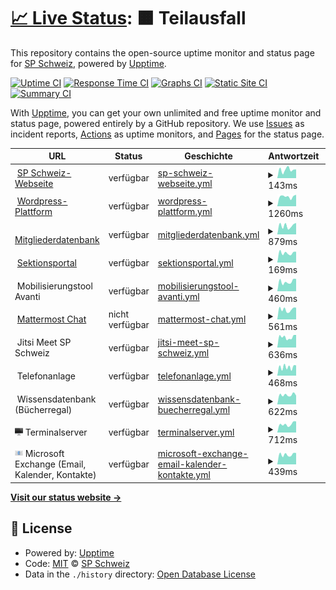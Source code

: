 # [📈 Live Status](https://status.spschweiz.ch): <!--live status--> **🟧 Teilausfall**

This repository contains the open-source uptime monitor and status page for [SP Schweiz](https://status.spschweiz.ch), powered by [Upptime](https://github.com/upptime/upptime).

[![Uptime CI](https://github.com/spschweiz/status/workflows/Uptime%20CI/badge.svg)](https://github.com/spschweiz/status/actions?query=workflow%3A%22Uptime+CI%22)
[![Response Time CI](https://github.com/spschweiz/status/workflows/Response%20Time%20CI/badge.svg)](https://github.com/spschweiz/status/actions?query=workflow%3A%22Response+Time+CI%22)
[![Graphs CI](https://github.com/spschweiz/status/workflows/Graphs%20CI/badge.svg)](https://github.com/spschweiz/status/actions?query=workflow%3A%22Graphs+CI%22)
[![Static Site CI](https://github.com/spschweiz/status/workflows/Static%20Site%20CI/badge.svg)](https://github.com/spschweiz/status/actions?query=workflow%3A%22Static+Site+CI%22)
[![Summary CI](https://github.com/spschweiz/status/workflows/Summary%20CI/badge.svg)](https://github.com/spschweiz/status/actions?query=workflow%3A%22Summary+CI%22)

With [Upptime](https://upptime.js.org), you can get your own unlimited and free uptime monitor and status page, powered entirely by a GitHub repository. We use [Issues](https://github.com/spschweiz/status/issues) as incident reports, [Actions](https://github.com/spschweiz/status/actions) as uptime monitors, and [Pages](https://status.spschweiz.ch) for the status page.

<!--start: status pages-->
<!-- This summary is generated by Upptime (https://github.com/upptime/upptime) -->
<!-- Do not edit this manually, your changes will be overwritten -->
<!-- prettier-ignore -->
| URL | Status | Geschichte | Antwortzeit | Gesamtverfügbarkeit |
| --- | ------ | ------- | ------------- | ------ |
| <img alt="" src="https://sp-parl.ch/wp-content/themes/sp/img/icons/apple-touch-icon.png" height="13"> [SP Schweiz-Webseite](https://www.sp-ps.ch) | verfügbar | [sp-schweiz-webseite.yml](https://github.com/spschweiz/status/commits/HEAD/history/sp-schweiz-webseite.yml) | <details><summary><img alt="Antwortzeit Grafik" src="./graphs/sp-schweiz-webseite/response-time-week.png" height="20"> 143ms</summary><br><a href="https://status.spschweiz.ch/history/sp-schweiz-webseite"><img alt="Antwortzeit 422" src="https://img.shields.io/endpoint?url=https%3A%2F%2Fraw.githubusercontent.com%2Fspschweiz%2Fstatus%2FHEAD%2Fapi%2Fsp-schweiz-webseite%2Fresponse-time.json"></a><br><a href="https://status.spschweiz.ch/history/sp-schweiz-webseite"><img alt="24-Stunden Antwortzeit 208" src="https://img.shields.io/endpoint?url=https%3A%2F%2Fraw.githubusercontent.com%2Fspschweiz%2Fstatus%2FHEAD%2Fapi%2Fsp-schweiz-webseite%2Fresponse-time-day.json"></a><br><a href="https://status.spschweiz.ch/history/sp-schweiz-webseite"><img alt="7-Tage Antwortzeit 143" src="https://img.shields.io/endpoint?url=https%3A%2F%2Fraw.githubusercontent.com%2Fspschweiz%2Fstatus%2FHEAD%2Fapi%2Fsp-schweiz-webseite%2Fresponse-time-week.json"></a><br><a href="https://status.spschweiz.ch/history/sp-schweiz-webseite"><img alt="30-Tage Antwortzeit 246" src="https://img.shields.io/endpoint?url=https%3A%2F%2Fraw.githubusercontent.com%2Fspschweiz%2Fstatus%2FHEAD%2Fapi%2Fsp-schweiz-webseite%2Fresponse-time-month.json"></a><br><a href="https://status.spschweiz.ch/history/sp-schweiz-webseite"><img alt="1-Jahr Antwortzeit 424" src="https://img.shields.io/endpoint?url=https%3A%2F%2Fraw.githubusercontent.com%2Fspschweiz%2Fstatus%2FHEAD%2Fapi%2Fsp-schweiz-webseite%2Fresponse-time-year.json"></a></details> | <details><summary><a href="https://status.spschweiz.ch/history/sp-schweiz-webseite">100.00%</a></summary><a href="https://status.spschweiz.ch/history/sp-schweiz-webseite"><img alt="Gesamtverfügbarkeit 99.98%" src="https://img.shields.io/endpoint?url=https%3A%2F%2Fraw.githubusercontent.com%2Fspschweiz%2Fstatus%2FHEAD%2Fapi%2Fsp-schweiz-webseite%2Fuptime.json"></a><br><a href="https://status.spschweiz.ch/history/sp-schweiz-webseite"><img alt="24-Stunden Verfügbarkeit 100.00%" src="https://img.shields.io/endpoint?url=https%3A%2F%2Fraw.githubusercontent.com%2Fspschweiz%2Fstatus%2FHEAD%2Fapi%2Fsp-schweiz-webseite%2Fuptime-day.json"></a><br><a href="https://status.spschweiz.ch/history/sp-schweiz-webseite"><img alt="7-Tage Verfügbarkeit 100.00%" src="https://img.shields.io/endpoint?url=https%3A%2F%2Fraw.githubusercontent.com%2Fspschweiz%2Fstatus%2FHEAD%2Fapi%2Fsp-schweiz-webseite%2Fuptime-week.json"></a><br><a href="https://status.spschweiz.ch/history/sp-schweiz-webseite"><img alt="30-Tage Verfügbarkeit 100.00%" src="https://img.shields.io/endpoint?url=https%3A%2F%2Fraw.githubusercontent.com%2Fspschweiz%2Fstatus%2FHEAD%2Fapi%2Fsp-schweiz-webseite%2Fuptime-month.json"></a><br><a href="https://status.spschweiz.ch/history/sp-schweiz-webseite"><img alt="1-Jahres Verfügbarkeit 99.98%" src="https://img.shields.io/endpoint?url=https%3A%2F%2Fraw.githubusercontent.com%2Fspschweiz%2Fstatus%2FHEAD%2Fapi%2Fsp-schweiz-webseite%2Fuptime-year.json"></a></details>
| <img alt="" src="https://s1.wp.com/i/favicon.ico" height="13"> [Wordpress-Plattform](https://sp-parl.ch) | verfügbar | [wordpress-plattform.yml](https://github.com/spschweiz/status/commits/HEAD/history/wordpress-plattform.yml) | <details><summary><img alt="Antwortzeit Grafik" src="./graphs/wordpress-plattform/response-time-week.png" height="20"> 1260ms</summary><br><a href="https://status.spschweiz.ch/history/wordpress-plattform"><img alt="Antwortzeit 1162" src="https://img.shields.io/endpoint?url=https%3A%2F%2Fraw.githubusercontent.com%2Fspschweiz%2Fstatus%2FHEAD%2Fapi%2Fwordpress-plattform%2Fresponse-time.json"></a><br><a href="https://status.spschweiz.ch/history/wordpress-plattform"><img alt="24-Stunden Antwortzeit 1687" src="https://img.shields.io/endpoint?url=https%3A%2F%2Fraw.githubusercontent.com%2Fspschweiz%2Fstatus%2FHEAD%2Fapi%2Fwordpress-plattform%2Fresponse-time-day.json"></a><br><a href="https://status.spschweiz.ch/history/wordpress-plattform"><img alt="7-Tage Antwortzeit 1260" src="https://img.shields.io/endpoint?url=https%3A%2F%2Fraw.githubusercontent.com%2Fspschweiz%2Fstatus%2FHEAD%2Fapi%2Fwordpress-plattform%2Fresponse-time-week.json"></a><br><a href="https://status.spschweiz.ch/history/wordpress-plattform"><img alt="30-Tage Antwortzeit 1135" src="https://img.shields.io/endpoint?url=https%3A%2F%2Fraw.githubusercontent.com%2Fspschweiz%2Fstatus%2FHEAD%2Fapi%2Fwordpress-plattform%2Fresponse-time-month.json"></a><br><a href="https://status.spschweiz.ch/history/wordpress-plattform"><img alt="1-Jahr Antwortzeit 1183" src="https://img.shields.io/endpoint?url=https%3A%2F%2Fraw.githubusercontent.com%2Fspschweiz%2Fstatus%2FHEAD%2Fapi%2Fwordpress-plattform%2Fresponse-time-year.json"></a></details> | <details><summary><a href="https://status.spschweiz.ch/history/wordpress-plattform">100.00%</a></summary><a href="https://status.spschweiz.ch/history/wordpress-plattform"><img alt="Gesamtverfügbarkeit 98.44%" src="https://img.shields.io/endpoint?url=https%3A%2F%2Fraw.githubusercontent.com%2Fspschweiz%2Fstatus%2FHEAD%2Fapi%2Fwordpress-plattform%2Fuptime.json"></a><br><a href="https://status.spschweiz.ch/history/wordpress-plattform"><img alt="24-Stunden Verfügbarkeit 100.00%" src="https://img.shields.io/endpoint?url=https%3A%2F%2Fraw.githubusercontent.com%2Fspschweiz%2Fstatus%2FHEAD%2Fapi%2Fwordpress-plattform%2Fuptime-day.json"></a><br><a href="https://status.spschweiz.ch/history/wordpress-plattform"><img alt="7-Tage Verfügbarkeit 100.00%" src="https://img.shields.io/endpoint?url=https%3A%2F%2Fraw.githubusercontent.com%2Fspschweiz%2Fstatus%2FHEAD%2Fapi%2Fwordpress-plattform%2Fuptime-week.json"></a><br><a href="https://status.spschweiz.ch/history/wordpress-plattform"><img alt="30-Tage Verfügbarkeit 100.00%" src="https://img.shields.io/endpoint?url=https%3A%2F%2Fraw.githubusercontent.com%2Fspschweiz%2Fstatus%2FHEAD%2Fapi%2Fwordpress-plattform%2Fuptime-month.json"></a><br><a href="https://status.spschweiz.ch/history/wordpress-plattform"><img alt="1-Jahres Verfügbarkeit 98.81%" src="https://img.shields.io/endpoint?url=https%3A%2F%2Fraw.githubusercontent.com%2Fspschweiz%2Fstatus%2FHEAD%2Fapi%2Fwordpress-plattform%2Fuptime-year.json"></a></details>
| <img alt="" src="https://raw.githubusercontent.com/spschweiz/status/master/assets/rose.ico" height="13"> [Mitgliederdatenbank](https://login.sp-ps.ch/tocco) | verfügbar | [mitgliederdatenbank.yml](https://github.com/spschweiz/status/commits/HEAD/history/mitgliederdatenbank.yml) | <details><summary><img alt="Antwortzeit Grafik" src="./graphs/mitgliederdatenbank/response-time-week.png" height="20"> 879ms</summary><br><a href="https://status.spschweiz.ch/history/mitgliederdatenbank"><img alt="Antwortzeit 1055" src="https://img.shields.io/endpoint?url=https%3A%2F%2Fraw.githubusercontent.com%2Fspschweiz%2Fstatus%2FHEAD%2Fapi%2Fmitgliederdatenbank%2Fresponse-time.json"></a><br><a href="https://status.spschweiz.ch/history/mitgliederdatenbank"><img alt="24-Stunden Antwortzeit 1176" src="https://img.shields.io/endpoint?url=https%3A%2F%2Fraw.githubusercontent.com%2Fspschweiz%2Fstatus%2FHEAD%2Fapi%2Fmitgliederdatenbank%2Fresponse-time-day.json"></a><br><a href="https://status.spschweiz.ch/history/mitgliederdatenbank"><img alt="7-Tage Antwortzeit 879" src="https://img.shields.io/endpoint?url=https%3A%2F%2Fraw.githubusercontent.com%2Fspschweiz%2Fstatus%2FHEAD%2Fapi%2Fmitgliederdatenbank%2Fresponse-time-week.json"></a><br><a href="https://status.spschweiz.ch/history/mitgliederdatenbank"><img alt="30-Tage Antwortzeit 863" src="https://img.shields.io/endpoint?url=https%3A%2F%2Fraw.githubusercontent.com%2Fspschweiz%2Fstatus%2FHEAD%2Fapi%2Fmitgliederdatenbank%2Fresponse-time-month.json"></a><br><a href="https://status.spschweiz.ch/history/mitgliederdatenbank"><img alt="1-Jahr Antwortzeit 896" src="https://img.shields.io/endpoint?url=https%3A%2F%2Fraw.githubusercontent.com%2Fspschweiz%2Fstatus%2FHEAD%2Fapi%2Fmitgliederdatenbank%2Fresponse-time-year.json"></a></details> | <details><summary><a href="https://status.spschweiz.ch/history/mitgliederdatenbank">100.00%</a></summary><a href="https://status.spschweiz.ch/history/mitgliederdatenbank"><img alt="Gesamtverfügbarkeit 99.16%" src="https://img.shields.io/endpoint?url=https%3A%2F%2Fraw.githubusercontent.com%2Fspschweiz%2Fstatus%2FHEAD%2Fapi%2Fmitgliederdatenbank%2Fuptime.json"></a><br><a href="https://status.spschweiz.ch/history/mitgliederdatenbank"><img alt="24-Stunden Verfügbarkeit 100.00%" src="https://img.shields.io/endpoint?url=https%3A%2F%2Fraw.githubusercontent.com%2Fspschweiz%2Fstatus%2FHEAD%2Fapi%2Fmitgliederdatenbank%2Fuptime-day.json"></a><br><a href="https://status.spschweiz.ch/history/mitgliederdatenbank"><img alt="7-Tage Verfügbarkeit 100.00%" src="https://img.shields.io/endpoint?url=https%3A%2F%2Fraw.githubusercontent.com%2Fspschweiz%2Fstatus%2FHEAD%2Fapi%2Fmitgliederdatenbank%2Fuptime-week.json"></a><br><a href="https://status.spschweiz.ch/history/mitgliederdatenbank"><img alt="30-Tage Verfügbarkeit 100.00%" src="https://img.shields.io/endpoint?url=https%3A%2F%2Fraw.githubusercontent.com%2Fspschweiz%2Fstatus%2FHEAD%2Fapi%2Fmitgliederdatenbank%2Fuptime-month.json"></a><br><a href="https://status.spschweiz.ch/history/mitgliederdatenbank"><img alt="1-Jahres Verfügbarkeit 99.97%" src="https://img.shields.io/endpoint?url=https%3A%2F%2Fraw.githubusercontent.com%2Fspschweiz%2Fstatus%2FHEAD%2Fapi%2Fmitgliederdatenbank%2Fuptime-year.json"></a></details>
| <img alt="" src="https://raw.githubusercontent.com/spschweiz/status/master/assets/hammer-and-wrench.ico" height="13"> [Sektionsportal](https://login.sp-ps.ch/) | verfügbar | [sektionsportal.yml](https://github.com/spschweiz/status/commits/HEAD/history/sektionsportal.yml) | <details><summary><img alt="Antwortzeit Grafik" src="./graphs/sektionsportal/response-time-week.png" height="20"> 169ms</summary><br><a href="https://status.spschweiz.ch/history/sektionsportal"><img alt="Antwortzeit 308" src="https://img.shields.io/endpoint?url=https%3A%2F%2Fraw.githubusercontent.com%2Fspschweiz%2Fstatus%2FHEAD%2Fapi%2Fsektionsportal%2Fresponse-time.json"></a><br><a href="https://status.spschweiz.ch/history/sektionsportal"><img alt="24-Stunden Antwortzeit 207" src="https://img.shields.io/endpoint?url=https%3A%2F%2Fraw.githubusercontent.com%2Fspschweiz%2Fstatus%2FHEAD%2Fapi%2Fsektionsportal%2Fresponse-time-day.json"></a><br><a href="https://status.spschweiz.ch/history/sektionsportal"><img alt="7-Tage Antwortzeit 169" src="https://img.shields.io/endpoint?url=https%3A%2F%2Fraw.githubusercontent.com%2Fspschweiz%2Fstatus%2FHEAD%2Fapi%2Fsektionsportal%2Fresponse-time-week.json"></a><br><a href="https://status.spschweiz.ch/history/sektionsportal"><img alt="30-Tage Antwortzeit 171" src="https://img.shields.io/endpoint?url=https%3A%2F%2Fraw.githubusercontent.com%2Fspschweiz%2Fstatus%2FHEAD%2Fapi%2Fsektionsportal%2Fresponse-time-month.json"></a><br><a href="https://status.spschweiz.ch/history/sektionsportal"><img alt="1-Jahr Antwortzeit 290" src="https://img.shields.io/endpoint?url=https%3A%2F%2Fraw.githubusercontent.com%2Fspschweiz%2Fstatus%2FHEAD%2Fapi%2Fsektionsportal%2Fresponse-time-year.json"></a></details> | <details><summary><a href="https://status.spschweiz.ch/history/sektionsportal">100.00%</a></summary><a href="https://status.spschweiz.ch/history/sektionsportal"><img alt="Gesamtverfügbarkeit 99.16%" src="https://img.shields.io/endpoint?url=https%3A%2F%2Fraw.githubusercontent.com%2Fspschweiz%2Fstatus%2FHEAD%2Fapi%2Fsektionsportal%2Fuptime.json"></a><br><a href="https://status.spschweiz.ch/history/sektionsportal"><img alt="24-Stunden Verfügbarkeit 100.00%" src="https://img.shields.io/endpoint?url=https%3A%2F%2Fraw.githubusercontent.com%2Fspschweiz%2Fstatus%2FHEAD%2Fapi%2Fsektionsportal%2Fuptime-day.json"></a><br><a href="https://status.spschweiz.ch/history/sektionsportal"><img alt="7-Tage Verfügbarkeit 100.00%" src="https://img.shields.io/endpoint?url=https%3A%2F%2Fraw.githubusercontent.com%2Fspschweiz%2Fstatus%2FHEAD%2Fapi%2Fsektionsportal%2Fuptime-week.json"></a><br><a href="https://status.spschweiz.ch/history/sektionsportal"><img alt="30-Tage Verfügbarkeit 100.00%" src="https://img.shields.io/endpoint?url=https%3A%2F%2Fraw.githubusercontent.com%2Fspschweiz%2Fstatus%2FHEAD%2Fapi%2Fsektionsportal%2Fuptime-month.json"></a><br><a href="https://status.spschweiz.ch/history/sektionsportal"><img alt="1-Jahres Verfügbarkeit 99.97%" src="https://img.shields.io/endpoint?url=https%3A%2F%2Fraw.githubusercontent.com%2Fspschweiz%2Fstatus%2FHEAD%2Fapi%2Fsektionsportal%2Fuptime-year.json"></a></details>
| <img alt="" src="https://raw.githubusercontent.com/spschweiz/status/master/assets/raised-fist.ico" height="13"> Mobilisierungstool Avanti | verfügbar | [mobilisierungstool-avanti.yml](https://github.com/spschweiz/status/commits/HEAD/history/mobilisierungstool-avanti.yml) | <details><summary><img alt="Antwortzeit Grafik" src="./graphs/mobilisierungstool-avanti/response-time-week.png" height="20"> 460ms</summary><br><a href="https://status.spschweiz.ch/history/mobilisierungstool-avanti"><img alt="Antwortzeit 457" src="https://img.shields.io/endpoint?url=https%3A%2F%2Fraw.githubusercontent.com%2Fspschweiz%2Fstatus%2FHEAD%2Fapi%2Fmobilisierungstool-avanti%2Fresponse-time.json"></a><br><a href="https://status.spschweiz.ch/history/mobilisierungstool-avanti"><img alt="24-Stunden Antwortzeit 524" src="https://img.shields.io/endpoint?url=https%3A%2F%2Fraw.githubusercontent.com%2Fspschweiz%2Fstatus%2FHEAD%2Fapi%2Fmobilisierungstool-avanti%2Fresponse-time-day.json"></a><br><a href="https://status.spschweiz.ch/history/mobilisierungstool-avanti"><img alt="7-Tage Antwortzeit 460" src="https://img.shields.io/endpoint?url=https%3A%2F%2Fraw.githubusercontent.com%2Fspschweiz%2Fstatus%2FHEAD%2Fapi%2Fmobilisierungstool-avanti%2Fresponse-time-week.json"></a><br><a href="https://status.spschweiz.ch/history/mobilisierungstool-avanti"><img alt="30-Tage Antwortzeit 438" src="https://img.shields.io/endpoint?url=https%3A%2F%2Fraw.githubusercontent.com%2Fspschweiz%2Fstatus%2FHEAD%2Fapi%2Fmobilisierungstool-avanti%2Fresponse-time-month.json"></a><br><a href="https://status.spschweiz.ch/history/mobilisierungstool-avanti"><img alt="1-Jahr Antwortzeit 457" src="https://img.shields.io/endpoint?url=https%3A%2F%2Fraw.githubusercontent.com%2Fspschweiz%2Fstatus%2FHEAD%2Fapi%2Fmobilisierungstool-avanti%2Fresponse-time-year.json"></a></details> | <details><summary><a href="https://status.spschweiz.ch/history/mobilisierungstool-avanti">100.00%</a></summary><a href="https://status.spschweiz.ch/history/mobilisierungstool-avanti"><img alt="Gesamtverfügbarkeit 99.98%" src="https://img.shields.io/endpoint?url=https%3A%2F%2Fraw.githubusercontent.com%2Fspschweiz%2Fstatus%2FHEAD%2Fapi%2Fmobilisierungstool-avanti%2Fuptime.json"></a><br><a href="https://status.spschweiz.ch/history/mobilisierungstool-avanti"><img alt="24-Stunden Verfügbarkeit 100.00%" src="https://img.shields.io/endpoint?url=https%3A%2F%2Fraw.githubusercontent.com%2Fspschweiz%2Fstatus%2FHEAD%2Fapi%2Fmobilisierungstool-avanti%2Fuptime-day.json"></a><br><a href="https://status.spschweiz.ch/history/mobilisierungstool-avanti"><img alt="7-Tage Verfügbarkeit 100.00%" src="https://img.shields.io/endpoint?url=https%3A%2F%2Fraw.githubusercontent.com%2Fspschweiz%2Fstatus%2FHEAD%2Fapi%2Fmobilisierungstool-avanti%2Fuptime-week.json"></a><br><a href="https://status.spschweiz.ch/history/mobilisierungstool-avanti"><img alt="30-Tage Verfügbarkeit 100.00%" src="https://img.shields.io/endpoint?url=https%3A%2F%2Fraw.githubusercontent.com%2Fspschweiz%2Fstatus%2FHEAD%2Fapi%2Fmobilisierungstool-avanti%2Fuptime-month.json"></a><br><a href="https://status.spschweiz.ch/history/mobilisierungstool-avanti"><img alt="1-Jahres Verfügbarkeit 100.00%" src="https://img.shields.io/endpoint?url=https%3A%2F%2Fraw.githubusercontent.com%2Fspschweiz%2Fstatus%2FHEAD%2Fapi%2Fmobilisierungstool-avanti%2Fuptime-year.json"></a></details>
| <img alt="" src="https://mattermost.sp-ps.ch/static/images/favicon/favicon-default-16x16.png" height="13"> [Mattermost Chat](https://mattermost.sp-ps.ch) | nicht verfügbar | [mattermost-chat.yml](https://github.com/spschweiz/status/commits/HEAD/history/mattermost-chat.yml) | <details><summary><img alt="Antwortzeit Grafik" src="./graphs/mattermost-chat/response-time-week.png" height="20"> 561ms</summary><br><a href="https://status.spschweiz.ch/history/mattermost-chat"><img alt="Antwortzeit 506" src="https://img.shields.io/endpoint?url=https%3A%2F%2Fraw.githubusercontent.com%2Fspschweiz%2Fstatus%2FHEAD%2Fapi%2Fmattermost-chat%2Fresponse-time.json"></a><br><a href="https://status.spschweiz.ch/history/mattermost-chat"><img alt="24-Stunden Antwortzeit 678" src="https://img.shields.io/endpoint?url=https%3A%2F%2Fraw.githubusercontent.com%2Fspschweiz%2Fstatus%2FHEAD%2Fapi%2Fmattermost-chat%2Fresponse-time-day.json"></a><br><a href="https://status.spschweiz.ch/history/mattermost-chat"><img alt="7-Tage Antwortzeit 561" src="https://img.shields.io/endpoint?url=https%3A%2F%2Fraw.githubusercontent.com%2Fspschweiz%2Fstatus%2FHEAD%2Fapi%2Fmattermost-chat%2Fresponse-time-week.json"></a><br><a href="https://status.spschweiz.ch/history/mattermost-chat"><img alt="30-Tage Antwortzeit 614" src="https://img.shields.io/endpoint?url=https%3A%2F%2Fraw.githubusercontent.com%2Fspschweiz%2Fstatus%2FHEAD%2Fapi%2Fmattermost-chat%2Fresponse-time-month.json"></a><br><a href="https://status.spschweiz.ch/history/mattermost-chat"><img alt="1-Jahr Antwortzeit 539" src="https://img.shields.io/endpoint?url=https%3A%2F%2Fraw.githubusercontent.com%2Fspschweiz%2Fstatus%2FHEAD%2Fapi%2Fmattermost-chat%2Fresponse-time-year.json"></a></details> | <details><summary><a href="https://status.spschweiz.ch/history/mattermost-chat">100.00%</a></summary><a href="https://status.spschweiz.ch/history/mattermost-chat"><img alt="Gesamtverfügbarkeit 99.44%" src="https://img.shields.io/endpoint?url=https%3A%2F%2Fraw.githubusercontent.com%2Fspschweiz%2Fstatus%2FHEAD%2Fapi%2Fmattermost-chat%2Fuptime.json"></a><br><a href="https://status.spschweiz.ch/history/mattermost-chat"><img alt="24-Stunden Verfügbarkeit 99.98%" src="https://img.shields.io/endpoint?url=https%3A%2F%2Fraw.githubusercontent.com%2Fspschweiz%2Fstatus%2FHEAD%2Fapi%2Fmattermost-chat%2Fuptime-day.json"></a><br><a href="https://status.spschweiz.ch/history/mattermost-chat"><img alt="7-Tage Verfügbarkeit 100.00%" src="https://img.shields.io/endpoint?url=https%3A%2F%2Fraw.githubusercontent.com%2Fspschweiz%2Fstatus%2FHEAD%2Fapi%2Fmattermost-chat%2Fuptime-week.json"></a><br><a href="https://status.spschweiz.ch/history/mattermost-chat"><img alt="30-Tage Verfügbarkeit 99.94%" src="https://img.shields.io/endpoint?url=https%3A%2F%2Fraw.githubusercontent.com%2Fspschweiz%2Fstatus%2FHEAD%2Fapi%2Fmattermost-chat%2Fuptime-month.json"></a><br><a href="https://status.spschweiz.ch/history/mattermost-chat"><img alt="1-Jahres Verfügbarkeit 99.39%" src="https://img.shields.io/endpoint?url=https%3A%2F%2Fraw.githubusercontent.com%2Fspschweiz%2Fstatus%2FHEAD%2Fapi%2Fmattermost-chat%2Fuptime-year.json"></a></details>
| <img alt="" src="https://meet.sp-ps.ch/images/favicon.ico" height="13"> Jitsi Meet SP Schweiz | verfügbar | [jitsi-meet-sp-schweiz.yml](https://github.com/spschweiz/status/commits/HEAD/history/jitsi-meet-sp-schweiz.yml) | <details><summary><img alt="Antwortzeit Grafik" src="./graphs/jitsi-meet-sp-schweiz/response-time-week.png" height="20"> 636ms</summary><br><a href="https://status.spschweiz.ch/history/jitsi-meet-sp-schweiz"><img alt="Antwortzeit 675" src="https://img.shields.io/endpoint?url=https%3A%2F%2Fraw.githubusercontent.com%2Fspschweiz%2Fstatus%2FHEAD%2Fapi%2Fjitsi-meet-sp-schweiz%2Fresponse-time.json"></a><br><a href="https://status.spschweiz.ch/history/jitsi-meet-sp-schweiz"><img alt="24-Stunden Antwortzeit 837" src="https://img.shields.io/endpoint?url=https%3A%2F%2Fraw.githubusercontent.com%2Fspschweiz%2Fstatus%2FHEAD%2Fapi%2Fjitsi-meet-sp-schweiz%2Fresponse-time-day.json"></a><br><a href="https://status.spschweiz.ch/history/jitsi-meet-sp-schweiz"><img alt="7-Tage Antwortzeit 636" src="https://img.shields.io/endpoint?url=https%3A%2F%2Fraw.githubusercontent.com%2Fspschweiz%2Fstatus%2FHEAD%2Fapi%2Fjitsi-meet-sp-schweiz%2Fresponse-time-week.json"></a><br><a href="https://status.spschweiz.ch/history/jitsi-meet-sp-schweiz"><img alt="30-Tage Antwortzeit 643" src="https://img.shields.io/endpoint?url=https%3A%2F%2Fraw.githubusercontent.com%2Fspschweiz%2Fstatus%2FHEAD%2Fapi%2Fjitsi-meet-sp-schweiz%2Fresponse-time-month.json"></a><br><a href="https://status.spschweiz.ch/history/jitsi-meet-sp-schweiz"><img alt="1-Jahr Antwortzeit 685" src="https://img.shields.io/endpoint?url=https%3A%2F%2Fraw.githubusercontent.com%2Fspschweiz%2Fstatus%2FHEAD%2Fapi%2Fjitsi-meet-sp-schweiz%2Fresponse-time-year.json"></a></details> | <details><summary><a href="https://status.spschweiz.ch/history/jitsi-meet-sp-schweiz">100.00%</a></summary><a href="https://status.spschweiz.ch/history/jitsi-meet-sp-schweiz"><img alt="Gesamtverfügbarkeit 98.79%" src="https://img.shields.io/endpoint?url=https%3A%2F%2Fraw.githubusercontent.com%2Fspschweiz%2Fstatus%2FHEAD%2Fapi%2Fjitsi-meet-sp-schweiz%2Fuptime.json"></a><br><a href="https://status.spschweiz.ch/history/jitsi-meet-sp-schweiz"><img alt="24-Stunden Verfügbarkeit 100.00%" src="https://img.shields.io/endpoint?url=https%3A%2F%2Fraw.githubusercontent.com%2Fspschweiz%2Fstatus%2FHEAD%2Fapi%2Fjitsi-meet-sp-schweiz%2Fuptime-day.json"></a><br><a href="https://status.spschweiz.ch/history/jitsi-meet-sp-schweiz"><img alt="7-Tage Verfügbarkeit 100.00%" src="https://img.shields.io/endpoint?url=https%3A%2F%2Fraw.githubusercontent.com%2Fspschweiz%2Fstatus%2FHEAD%2Fapi%2Fjitsi-meet-sp-schweiz%2Fuptime-week.json"></a><br><a href="https://status.spschweiz.ch/history/jitsi-meet-sp-schweiz"><img alt="30-Tage Verfügbarkeit 99.71%" src="https://img.shields.io/endpoint?url=https%3A%2F%2Fraw.githubusercontent.com%2Fspschweiz%2Fstatus%2FHEAD%2Fapi%2Fjitsi-meet-sp-schweiz%2Fuptime-month.json"></a><br><a href="https://status.spschweiz.ch/history/jitsi-meet-sp-schweiz"><img alt="1-Jahres Verfügbarkeit 99.65%" src="https://img.shields.io/endpoint?url=https%3A%2F%2Fraw.githubusercontent.com%2Fspschweiz%2Fstatus%2FHEAD%2Fapi%2Fjitsi-meet-sp-schweiz%2Fuptime-year.json"></a></details>
| <img alt="" src="https://raw.githubusercontent.com/spschweiz/status/master/assets/telephone.ico" height="13"> Telefonanlage | verfügbar | [telefonanlage.yml](https://github.com/spschweiz/status/commits/HEAD/history/telefonanlage.yml) | <details><summary><img alt="Antwortzeit Grafik" src="./graphs/telefonanlage/response-time-week.png" height="20"> 468ms</summary><br><a href="https://status.spschweiz.ch/history/telefonanlage"><img alt="Antwortzeit 569" src="https://img.shields.io/endpoint?url=https%3A%2F%2Fraw.githubusercontent.com%2Fspschweiz%2Fstatus%2FHEAD%2Fapi%2Ftelefonanlage%2Fresponse-time.json"></a><br><a href="https://status.spschweiz.ch/history/telefonanlage"><img alt="24-Stunden Antwortzeit 654" src="https://img.shields.io/endpoint?url=https%3A%2F%2Fraw.githubusercontent.com%2Fspschweiz%2Fstatus%2FHEAD%2Fapi%2Ftelefonanlage%2Fresponse-time-day.json"></a><br><a href="https://status.spschweiz.ch/history/telefonanlage"><img alt="7-Tage Antwortzeit 468" src="https://img.shields.io/endpoint?url=https%3A%2F%2Fraw.githubusercontent.com%2Fspschweiz%2Fstatus%2FHEAD%2Fapi%2Ftelefonanlage%2Fresponse-time-week.json"></a><br><a href="https://status.spschweiz.ch/history/telefonanlage"><img alt="30-Tage Antwortzeit 447" src="https://img.shields.io/endpoint?url=https%3A%2F%2Fraw.githubusercontent.com%2Fspschweiz%2Fstatus%2FHEAD%2Fapi%2Ftelefonanlage%2Fresponse-time-month.json"></a><br><a href="https://status.spschweiz.ch/history/telefonanlage"><img alt="1-Jahr Antwortzeit 569" src="https://img.shields.io/endpoint?url=https%3A%2F%2Fraw.githubusercontent.com%2Fspschweiz%2Fstatus%2FHEAD%2Fapi%2Ftelefonanlage%2Fresponse-time-year.json"></a></details> | <details><summary><a href="https://status.spschweiz.ch/history/telefonanlage">100.00%</a></summary><a href="https://status.spschweiz.ch/history/telefonanlage"><img alt="Gesamtverfügbarkeit 98.92%" src="https://img.shields.io/endpoint?url=https%3A%2F%2Fraw.githubusercontent.com%2Fspschweiz%2Fstatus%2FHEAD%2Fapi%2Ftelefonanlage%2Fuptime.json"></a><br><a href="https://status.spschweiz.ch/history/telefonanlage"><img alt="24-Stunden Verfügbarkeit 100.00%" src="https://img.shields.io/endpoint?url=https%3A%2F%2Fraw.githubusercontent.com%2Fspschweiz%2Fstatus%2FHEAD%2Fapi%2Ftelefonanlage%2Fuptime-day.json"></a><br><a href="https://status.spschweiz.ch/history/telefonanlage"><img alt="7-Tage Verfügbarkeit 100.00%" src="https://img.shields.io/endpoint?url=https%3A%2F%2Fraw.githubusercontent.com%2Fspschweiz%2Fstatus%2FHEAD%2Fapi%2Ftelefonanlage%2Fuptime-week.json"></a><br><a href="https://status.spschweiz.ch/history/telefonanlage"><img alt="30-Tage Verfügbarkeit 99.71%" src="https://img.shields.io/endpoint?url=https%3A%2F%2Fraw.githubusercontent.com%2Fspschweiz%2Fstatus%2FHEAD%2Fapi%2Ftelefonanlage%2Fuptime-month.json"></a><br><a href="https://status.spschweiz.ch/history/telefonanlage"><img alt="1-Jahres Verfügbarkeit 99.87%" src="https://img.shields.io/endpoint?url=https%3A%2F%2Fraw.githubusercontent.com%2Fspschweiz%2Fstatus%2FHEAD%2Fapi%2Ftelefonanlage%2Fuptime-year.json"></a></details>
| <img alt="" src="https://raw.githubusercontent.com/spschweiz/status/master/assets/books.ico" height="13"> Wissensdatenbank (Bücherregal) | verfügbar | [wissensdatenbank-buecherregal.yml](https://github.com/spschweiz/status/commits/HEAD/history/wissensdatenbank-buecherregal.yml) | <details><summary><img alt="Antwortzeit Grafik" src="./graphs/wissensdatenbank-buecherregal/response-time-week.png" height="20"> 622ms</summary><br><a href="https://status.spschweiz.ch/history/wissensdatenbank-buecherregal"><img alt="Antwortzeit 671" src="https://img.shields.io/endpoint?url=https%3A%2F%2Fraw.githubusercontent.com%2Fspschweiz%2Fstatus%2FHEAD%2Fapi%2Fwissensdatenbank-buecherregal%2Fresponse-time.json"></a><br><a href="https://status.spschweiz.ch/history/wissensdatenbank-buecherregal"><img alt="24-Stunden Antwortzeit 698" src="https://img.shields.io/endpoint?url=https%3A%2F%2Fraw.githubusercontent.com%2Fspschweiz%2Fstatus%2FHEAD%2Fapi%2Fwissensdatenbank-buecherregal%2Fresponse-time-day.json"></a><br><a href="https://status.spschweiz.ch/history/wissensdatenbank-buecherregal"><img alt="7-Tage Antwortzeit 622" src="https://img.shields.io/endpoint?url=https%3A%2F%2Fraw.githubusercontent.com%2Fspschweiz%2Fstatus%2FHEAD%2Fapi%2Fwissensdatenbank-buecherregal%2Fresponse-time-week.json"></a><br><a href="https://status.spschweiz.ch/history/wissensdatenbank-buecherregal"><img alt="30-Tage Antwortzeit 640" src="https://img.shields.io/endpoint?url=https%3A%2F%2Fraw.githubusercontent.com%2Fspschweiz%2Fstatus%2FHEAD%2Fapi%2Fwissensdatenbank-buecherregal%2Fresponse-time-month.json"></a><br><a href="https://status.spschweiz.ch/history/wissensdatenbank-buecherregal"><img alt="1-Jahr Antwortzeit 702" src="https://img.shields.io/endpoint?url=https%3A%2F%2Fraw.githubusercontent.com%2Fspschweiz%2Fstatus%2FHEAD%2Fapi%2Fwissensdatenbank-buecherregal%2Fresponse-time-year.json"></a></details> | <details><summary><a href="https://status.spschweiz.ch/history/wissensdatenbank-buecherregal">100.00%</a></summary><a href="https://status.spschweiz.ch/history/wissensdatenbank-buecherregal"><img alt="Gesamtverfügbarkeit 98.93%" src="https://img.shields.io/endpoint?url=https%3A%2F%2Fraw.githubusercontent.com%2Fspschweiz%2Fstatus%2FHEAD%2Fapi%2Fwissensdatenbank-buecherregal%2Fuptime.json"></a><br><a href="https://status.spschweiz.ch/history/wissensdatenbank-buecherregal"><img alt="24-Stunden Verfügbarkeit 100.00%" src="https://img.shields.io/endpoint?url=https%3A%2F%2Fraw.githubusercontent.com%2Fspschweiz%2Fstatus%2FHEAD%2Fapi%2Fwissensdatenbank-buecherregal%2Fuptime-day.json"></a><br><a href="https://status.spschweiz.ch/history/wissensdatenbank-buecherregal"><img alt="7-Tage Verfügbarkeit 100.00%" src="https://img.shields.io/endpoint?url=https%3A%2F%2Fraw.githubusercontent.com%2Fspschweiz%2Fstatus%2FHEAD%2Fapi%2Fwissensdatenbank-buecherregal%2Fuptime-week.json"></a><br><a href="https://status.spschweiz.ch/history/wissensdatenbank-buecherregal"><img alt="30-Tage Verfügbarkeit 99.93%" src="https://img.shields.io/endpoint?url=https%3A%2F%2Fraw.githubusercontent.com%2Fspschweiz%2Fstatus%2FHEAD%2Fapi%2Fwissensdatenbank-buecherregal%2Fuptime-month.json"></a><br><a href="https://status.spschweiz.ch/history/wissensdatenbank-buecherregal"><img alt="1-Jahres Verfügbarkeit 99.95%" src="https://img.shields.io/endpoint?url=https%3A%2F%2Fraw.githubusercontent.com%2Fspschweiz%2Fstatus%2FHEAD%2Fapi%2Fwissensdatenbank-buecherregal%2Fuptime-year.json"></a></details>
| <img alt="" src="https://raw.githubusercontent.com/spschweiz/status/master/assets/desktop-computer.png" height="13"> Terminalserver | verfügbar | [terminalserver.yml](https://github.com/spschweiz/status/commits/HEAD/history/terminalserver.yml) | <details><summary><img alt="Antwortzeit Grafik" src="./graphs/terminalserver/response-time-week.png" height="20"> 712ms</summary><br><a href="https://status.spschweiz.ch/history/terminalserver"><img alt="Antwortzeit 535" src="https://img.shields.io/endpoint?url=https%3A%2F%2Fraw.githubusercontent.com%2Fspschweiz%2Fstatus%2FHEAD%2Fapi%2Fterminalserver%2Fresponse-time.json"></a><br><a href="https://status.spschweiz.ch/history/terminalserver"><img alt="24-Stunden Antwortzeit 691" src="https://img.shields.io/endpoint?url=https%3A%2F%2Fraw.githubusercontent.com%2Fspschweiz%2Fstatus%2FHEAD%2Fapi%2Fterminalserver%2Fresponse-time-day.json"></a><br><a href="https://status.spschweiz.ch/history/terminalserver"><img alt="7-Tage Antwortzeit 712" src="https://img.shields.io/endpoint?url=https%3A%2F%2Fraw.githubusercontent.com%2Fspschweiz%2Fstatus%2FHEAD%2Fapi%2Fterminalserver%2Fresponse-time-week.json"></a><br><a href="https://status.spschweiz.ch/history/terminalserver"><img alt="30-Tage Antwortzeit 618" src="https://img.shields.io/endpoint?url=https%3A%2F%2Fraw.githubusercontent.com%2Fspschweiz%2Fstatus%2FHEAD%2Fapi%2Fterminalserver%2Fresponse-time-month.json"></a><br><a href="https://status.spschweiz.ch/history/terminalserver"><img alt="1-Jahr Antwortzeit 656" src="https://img.shields.io/endpoint?url=https%3A%2F%2Fraw.githubusercontent.com%2Fspschweiz%2Fstatus%2FHEAD%2Fapi%2Fterminalserver%2Fresponse-time-year.json"></a></details> | <details><summary><a href="https://status.spschweiz.ch/history/terminalserver">100.00%</a></summary><a href="https://status.spschweiz.ch/history/terminalserver"><img alt="Gesamtverfügbarkeit 98.69%" src="https://img.shields.io/endpoint?url=https%3A%2F%2Fraw.githubusercontent.com%2Fspschweiz%2Fstatus%2FHEAD%2Fapi%2Fterminalserver%2Fuptime.json"></a><br><a href="https://status.spschweiz.ch/history/terminalserver"><img alt="24-Stunden Verfügbarkeit 100.00%" src="https://img.shields.io/endpoint?url=https%3A%2F%2Fraw.githubusercontent.com%2Fspschweiz%2Fstatus%2FHEAD%2Fapi%2Fterminalserver%2Fuptime-day.json"></a><br><a href="https://status.spschweiz.ch/history/terminalserver"><img alt="7-Tage Verfügbarkeit 100.00%" src="https://img.shields.io/endpoint?url=https%3A%2F%2Fraw.githubusercontent.com%2Fspschweiz%2Fstatus%2FHEAD%2Fapi%2Fterminalserver%2Fuptime-week.json"></a><br><a href="https://status.spschweiz.ch/history/terminalserver"><img alt="30-Tage Verfügbarkeit 100.00%" src="https://img.shields.io/endpoint?url=https%3A%2F%2Fraw.githubusercontent.com%2Fspschweiz%2Fstatus%2FHEAD%2Fapi%2Fterminalserver%2Fuptime-month.json"></a><br><a href="https://status.spschweiz.ch/history/terminalserver"><img alt="1-Jahres Verfügbarkeit 99.01%" src="https://img.shields.io/endpoint?url=https%3A%2F%2Fraw.githubusercontent.com%2Fspschweiz%2Fstatus%2FHEAD%2Fapi%2Fterminalserver%2Fuptime-year.json"></a></details>
| <img alt="" src="https://raw.githubusercontent.com/spschweiz/status/master/assets/email.png" height="13"> Microsoft Exchange (Email, Kalender, Kontakte) | verfügbar | [microsoft-exchange-email-kalender-kontakte.yml](https://github.com/spschweiz/status/commits/HEAD/history/microsoft-exchange-email-kalender-kontakte.yml) | <details><summary><img alt="Antwortzeit Grafik" src="./graphs/microsoft-exchange-email-kalender-kontakte/response-time-week.png" height="20"> 439ms</summary><br><a href="https://status.spschweiz.ch/history/microsoft-exchange-email-kalender-kontakte"><img alt="Antwortzeit 520" src="https://img.shields.io/endpoint?url=https%3A%2F%2Fraw.githubusercontent.com%2Fspschweiz%2Fstatus%2FHEAD%2Fapi%2Fmicrosoft-exchange-email-kalender-kontakte%2Fresponse-time.json"></a><br><a href="https://status.spschweiz.ch/history/microsoft-exchange-email-kalender-kontakte"><img alt="24-Stunden Antwortzeit 559" src="https://img.shields.io/endpoint?url=https%3A%2F%2Fraw.githubusercontent.com%2Fspschweiz%2Fstatus%2FHEAD%2Fapi%2Fmicrosoft-exchange-email-kalender-kontakte%2Fresponse-time-day.json"></a><br><a href="https://status.spschweiz.ch/history/microsoft-exchange-email-kalender-kontakte"><img alt="7-Tage Antwortzeit 439" src="https://img.shields.io/endpoint?url=https%3A%2F%2Fraw.githubusercontent.com%2Fspschweiz%2Fstatus%2FHEAD%2Fapi%2Fmicrosoft-exchange-email-kalender-kontakte%2Fresponse-time-week.json"></a><br><a href="https://status.spschweiz.ch/history/microsoft-exchange-email-kalender-kontakte"><img alt="30-Tage Antwortzeit 430" src="https://img.shields.io/endpoint?url=https%3A%2F%2Fraw.githubusercontent.com%2Fspschweiz%2Fstatus%2FHEAD%2Fapi%2Fmicrosoft-exchange-email-kalender-kontakte%2Fresponse-time-month.json"></a><br><a href="https://status.spschweiz.ch/history/microsoft-exchange-email-kalender-kontakte"><img alt="1-Jahr Antwortzeit 539" src="https://img.shields.io/endpoint?url=https%3A%2F%2Fraw.githubusercontent.com%2Fspschweiz%2Fstatus%2FHEAD%2Fapi%2Fmicrosoft-exchange-email-kalender-kontakte%2Fresponse-time-year.json"></a></details> | <details><summary><a href="https://status.spschweiz.ch/history/microsoft-exchange-email-kalender-kontakte">100.00%</a></summary><a href="https://status.spschweiz.ch/history/microsoft-exchange-email-kalender-kontakte"><img alt="Gesamtverfügbarkeit 99.99%" src="https://img.shields.io/endpoint?url=https%3A%2F%2Fraw.githubusercontent.com%2Fspschweiz%2Fstatus%2FHEAD%2Fapi%2Fmicrosoft-exchange-email-kalender-kontakte%2Fuptime.json"></a><br><a href="https://status.spschweiz.ch/history/microsoft-exchange-email-kalender-kontakte"><img alt="24-Stunden Verfügbarkeit 100.00%" src="https://img.shields.io/endpoint?url=https%3A%2F%2Fraw.githubusercontent.com%2Fspschweiz%2Fstatus%2FHEAD%2Fapi%2Fmicrosoft-exchange-email-kalender-kontakte%2Fuptime-day.json"></a><br><a href="https://status.spschweiz.ch/history/microsoft-exchange-email-kalender-kontakte"><img alt="7-Tage Verfügbarkeit 100.00%" src="https://img.shields.io/endpoint?url=https%3A%2F%2Fraw.githubusercontent.com%2Fspschweiz%2Fstatus%2FHEAD%2Fapi%2Fmicrosoft-exchange-email-kalender-kontakte%2Fuptime-week.json"></a><br><a href="https://status.spschweiz.ch/history/microsoft-exchange-email-kalender-kontakte"><img alt="30-Tage Verfügbarkeit 100.00%" src="https://img.shields.io/endpoint?url=https%3A%2F%2Fraw.githubusercontent.com%2Fspschweiz%2Fstatus%2FHEAD%2Fapi%2Fmicrosoft-exchange-email-kalender-kontakte%2Fuptime-month.json"></a><br><a href="https://status.spschweiz.ch/history/microsoft-exchange-email-kalender-kontakte"><img alt="1-Jahres Verfügbarkeit 100.00%" src="https://img.shields.io/endpoint?url=https%3A%2F%2Fraw.githubusercontent.com%2Fspschweiz%2Fstatus%2FHEAD%2Fapi%2Fmicrosoft-exchange-email-kalender-kontakte%2Fuptime-year.json"></a></details>

<!--end: status pages-->

[**Visit our status website →**](https://status.spschweiz.ch)

## 📄 License

- Powered by: [Upptime](https://github.com/upptime/upptime)
- Code: [MIT](./LICENSE) © [SP Schweiz](https://status.spschweiz.ch)
- Data in the `./history` directory: [Open Database License](https://opendatacommons.org/licenses/odbl/1-0/)
